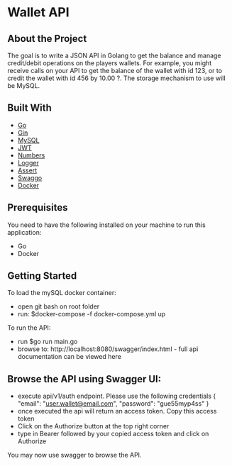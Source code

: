 # Wallet API

## About the Project
The goal is to write a JSON API in Golang to get the balance and manage credit/debit
operations on the players wallets. For example, you might receive calls on your API to get
the balance of the wallet with id 123, or to credit the wallet with id 456 by 10.00 ?. The
storage mechanism to use will be MySQL.

## Built With
- [Go](https://golang.org/)
- [Gin](https://github.com/gin-gonic/gin)
- [MySQL](https://github.com/go-gorm/gorm)
- [JWT](https://github.com/dgrijalva/jwt-go)
- [Numbers](https://github.com/shopspring/decimal)
- [Logger](https://github.com/sirupsen/logrus)
- [Assert](https://github.com/stretchr/testify/assert)
- [Swaggo](https://github.com/swaggo/gin-swagger)
- [Docker](https://www.docker.com)

## Prerequisites

You need to have the following installed on your machine to run this application:
- Go 
- Docker 

## Getting Started

To load the mySQL docker container:
- open git bash on root folder
- run: $docker-compose -f docker-compose.yml up

To run the API:
- run $go run main.go
- browse to: http://localhost:8080/swagger/index.html - full api documentation can be viewed here

## Browse the API using Swagger UI:
- execute api/v1/auth endpoint. Please use the following credentials 
{
  "email": "user.wallet@email.com",
  "password": "gue55myp4ss"
}
- once executed the api will return an access token. Copy this access token
- Click on the Authorize button at the top right corner
- type in Bearer followed by your copied access token and click on Authorize

You may now use swagger to browse the API. 

